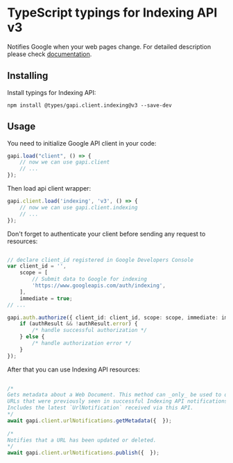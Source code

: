 # TypeScript typings for Indexing API v3
Notifies Google when your web pages change.
For detailed description please check [documentation](https://developers.google.com/search/apis/indexing-api/).

## Installing

Install typings for Indexing API:
```
npm install @types/gapi.client.indexing@v3 --save-dev
```

## Usage

You need to initialize Google API client in your code:
```typescript
gapi.load("client", () => { 
    // now we can use gapi.client
    // ... 
});
```

Then load api client wrapper:
```typescript
gapi.client.load('indexing', 'v3', () => {
    // now we can use gapi.client.indexing
    // ... 
});
```

Don't forget to authenticate your client before sending any request to resources:
```typescript

// declare client_id registered in Google Developers Console
var client_id = '',
    scope = [     
        // Submit data to Google for indexing
        'https://www.googleapis.com/auth/indexing',
    ],
    immediate = true;
// ...

gapi.auth.authorize({ client_id: client_id, scope: scope, immediate: immediate }, authResult => {
    if (authResult && !authResult.error) {
        /* handle successful authorization */
    } else {
        /* handle authorization error */
    }
});            
```

After that you can use Indexing API resources:

```typescript 
    
/* 
Gets metadata about a Web Document. This method can _only_ be used to query
URLs that were previously seen in successful Indexing API notifications.
Includes the latest `UrlNotification` received via this API.  
*/
await gapi.client.urlNotifications.getMetadata({  }); 
    
/* 
Notifies that a URL has been updated or deleted.  
*/
await gapi.client.urlNotifications.publish({  });
```
